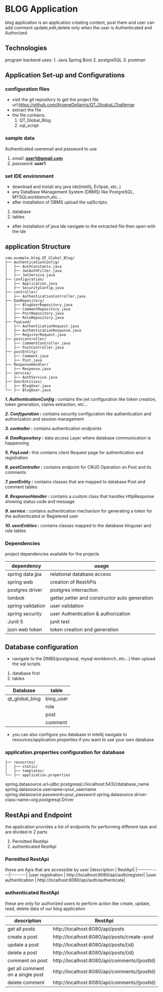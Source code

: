 # BLOG Application

blog application is an application creating content, post them and user can add comment
update,edit,delete only when the user is Authenticated and Authorized


## Technologies
program backend uses:
    1. Java Spring Boot
    2. postgreSQL
    3. postman

## Application Set-up and Configurations

### configuration files
- visit the git repository to get the project file url:https://github.com/ArseneDellamis/QT_Gloabal_Challenge
- extract the file
- the file contains:
  1. QT_Global_Blog
  2. sql_script
### sample data 
Authenticated useremail and password to use
 1. _email_: **user1@gmail.com**
 2. _password_: **user1**
     
### set IDE environment
- download and install any java ide(intellij, Eclipse, etc..)
- any DataBase Management System (DBMS) like PostgreSQL, MYSQLworkbench,etc...
- after installation of DBMS upload the sqlScripts:
 1. database
 2. tables
- after installation of java ide navigate to the extracted file then open with the ide
## application Structure
```plaintext
com.example.blog.QT_Global_Blog/
├── AuthenticationConfig/
│   ├── AuthConstants.java
│   ├── JwtAuthFilter.java
│   ├── JwtService.java
├── configuration/
│   ├── Application.java
│   ├── SecurityConfig.java
├── controller/
│   ├── AuthenticationController.java
├── DaoRepository/
│   ├── BlogUserRepository.java
│   ├── CommentRepository.java
│   ├── PostRepository.java
│   ├── RoleRepository.java
├── PayLoad/
│   ├── AuthenticationRequest.java
│   ├── AuthenticationResponse.java
│   ├── RegisterRequest.java
├── postcontroller/
│   ├── CommentController.java
│   ├── PostController.java
├── postEntity/
│   ├── Comment.java
│   ├── Post.java
├── ResponseHandler/
│   ├── Response.java
├── service/
│   ├── AuthService.java
├── UserEntities/
│   ├── BlogUser.java
└── ├── BlogUser.java
```

**_1. AuthenticationConfig :_** contains the jwt configuration like token creation, token generation, claims extraction, etc...

**_2. Configuration :_** contains security configuration like authentication and authorization and session management

**_3. controller :_** contains authentication endpoints

**_4. DaoRepository :_** data access Layer where database communication is happenning

**_5. PayLoad :_** this contains client Request page for authentication and registration

**_6. postController :_** contains endpoint for CRUD Operation on Post and its comments

**_7. postEntity :_** contains classes that are mapped to database Post and comment tables

**_8. ResponseHandler :_** contains a custom class that handles HttpResponse showing status code and message

**_9. service :_** contains authentication mechanism for generating a token for the authenticated or Registered user

**_10. userEntities :_** contains classes mapped to the database bloguser and role tables


### Dependencies
project dependencies available for the projects

| dependency | usage |
|------------|------------|
| spring data jpa | relational database access|
| spring web | creation of RestAPis|
| postgres driver| postgres interraction|
| lombok | getter,setter and constructor auto generation|
| spring validation | user validation|
| spring security | user Authentication & authorization|
|Junit 5 | junit test|
|json web token | token creation and generation|


## Database configuration
- navigate to the DMBS(postgresql, mysql workbench, etc...) then upload the sql scripts
1. database first
2. tables

|Database | table |
|---------|-------|
|qt_global_blog | blog_user|
| | role|
| | post|
| | comment|

- you can also configure you database in intellij navigate to resources/application.properties
 if you want to use your own database

### application.properties configuration for database
```plaintext
├── resources/
│   ├── static/
│   ├── templates/
└── ├── application.properties
```
spring.datasource.url=jdbc:postgresql://localhost:5432/database_name
spring.datasource.username=your_username
spring.datasource.password=your_password
spring.datasource.driver-class-name=org.postgresql.Driver

## RestApi and Endpoint
the application provides a list of endpoints for performing different task and are divided in 2 parts
1. Permitted RestApi
2. authenticated RestApi

   
### Permitted RestApi
these are Apis that are accessible by user
|description | RestApi|
|------------|--------|
|user registration | http://localhost:8080/api/auth/register|
|user authentication | http://localhost:8080/api/auth/authenticate|

### authenticated RestApi
these are only for authorized users to perform action like create, update, read, delete
data of our blog application

|description | RestApi|
|------------|--------|
| get all posts | http://localhost:8080/api/posts|
| create a post | http://localhost:8080/api/posts/create-post|
| update a post | http://localhost:8080/api/posts/{id}|
| delete a post | http://localhost:8080/api/posts/{id}|
| comment on post | http://localhost:8080/api/comments/{postId}|
| get all comment on a single post | http://localhost:8080/api/comments/{postId}|
| delete comment | http://localhost:8080/api/comments/{postId}|





